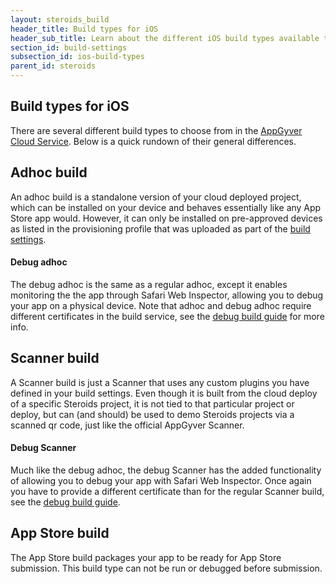 ```yaml
---
layout: steroids_build
header_title: Build types for iOS
header_sub_title: Learn about the different iOS build types available to you.
section_id: build-settings
subsection_id: ios-build-types
parent_id: steroids
---
```

<section class="docs-section" id="build-types-for-ios">

# Build types for iOS

There are several different build types to choose from in the [AppGyver Cloud Service](https://cloud.appgyver.com/applications/). Below is a quick rundown of their general differences.

## Adhoc build

An adhoc build is a standalone version of your cloud deployed project, which can be installed on your device and behaves essentially like any App Store app would. However, it can only be installed on pre-approved devices as listed in the provisioning profile that was uploaded as part of the [build settings][build-settings].

#### Debug adhoc

The debug adhoc is the same as a regular adhoc, except it enables monitoring the the app through Safari Web Inspector, allowing you to debug your app on a physical device. Note that adhoc and debug adhoc require different certificates in the build service, see the [debug build guide][debug-build] for more info.

## Scanner build

A Scanner build is just a Scanner that uses any custom plugins you have defined in your build settings. Even though it is built from the cloud deploy of a specific Steroids project, it is not tied to that particular project or deploy, but can (and should) be used to demo Steroids projects via a scanned qr code, just like the official AppGyver Scanner.

#### Debug Scanner

Much like the debug adhoc, the debug Scanner has the added functionality of allowing you to debug your app with Safari Web Inspector. Once again you have to provide a different certificate than for the regular Scanner build, see the [debug build guide][debug-build].

## App Store build

The App Store build packages your app to be ready for App Store submission. This build type can not be run or debugged before submission.
</section>

[build-settings]: /build-service/build-settings/build-settings-for-ios/
[debug-build]: /steroids/build-service/build-settings/building-a-debug-build/